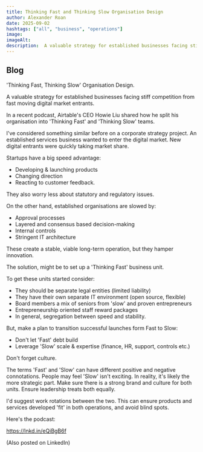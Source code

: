```yaml
---
title: Thinking Fast and Thinking Slow Organisation Design
author: Alexander Roan
date: 2025-09-02
hashtags: ["all", "business", "operations"]
image: 
imageAlt:
description:  A valuable strategy for established businesses facing stiff competition from fast moving digital market entrants.
---
```

## Blog

'Thinking Fast, Thinking Slow' Organisation Design.

A valuable strategy for established businesses facing stiff competition from fast moving digital market entrants.

In a recent podcast, Airtable's CEO Howie Liu shared how he split his organisation into 'Thinking Fast' and 'Thinking Slow' teams.

I've considered something similar before on a corporate strategy project. An established services business wanted to enter the digital market. New digital entrants were quickly taking market share.

Startups have a big speed advantage:

- Developing & launching products
- Changing direction
- Reacting to customer feedback.

They also worry less about statutory and regulatory issues.

On the other hand, established organisations are slowed by:

- Approval processes
- Layered and consensus based decision-making
- Internal controls
- Stringent IT architecture

These create a stable, viable long-term operation, but they hamper innovation.

The solution, might be to set up a 'Thinking Fast' business unit.

To get these units started consider:

- They should be separate legal entities (limited liability)
- They have their own separate IT environment (open source, flexible) 
- Board members a mix of seniors from 'slow' and proven entrepreneurs
- Entrepreneurship oriented staff reward packages
- In general, segregation between speed and stability.

But, make a plan to transition successful launches form Fast to Slow:

- Don't let 'Fast' debt build
- Leverage 'Slow' scale & expertise (finance, HR, support, controls etc.) 

Don't forget culture.

The terms 'Fast' and 'Slow' can have different positive and negative connotations. People may feel 'Slow' isn't exciting. In reality, it's likely the more strategic part. Make sure there is a strong brand and culture for both units. Ensure leadership treats both equally.

I'd suggest work rotations between the two. This can ensure products and services developed 'fit' in both operations, and avoid blind spots.

Here's the podcast:

https://lnkd.in/eQiBgB6f

(Also posted on LinkedIn)
